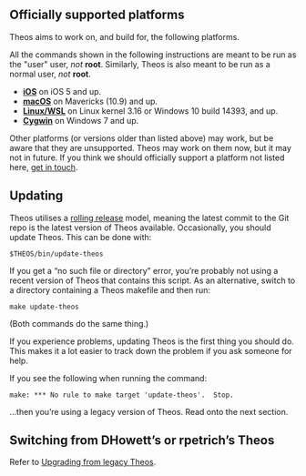 ## Officially supported platforms

Theos aims to work on, and build for, the following platforms.

All the commands shown in the following instructions are meant to be run as the "user" user, _not_ **root**. Similarly, Theos is also meant to be run as a normal user, _not_ **root**.

- **[iOS](Installation-iOS.md)** on iOS 5 and up.
- **[macOS](Installation-macOS.md)** on Mavericks (10.9) and up.
- **[Linux/WSL](Installation-Linux.md)** on Linux kernel 3.16 or Windows 10 build 14393, and up.
- **[Cygwin](Installation-Cygwin.md)** on Windows 7 and up.

Other platforms (or versions older than listed above) may work, but be aware that they are unsupported. Theos may work on them now, but it may not in future. If you think we should officially support a platform not listed here, [get in touch](https://github.com/theos/theos/issues/new).

## Updating

Theos utilises a [rolling release](https://en.wikipedia.org/wiki/Rolling_release) model, meaning the latest commit to the Git repo is the latest version of Theos available. Occasionally, you should update Theos. This can be done with:

	$THEOS/bin/update-theos

If you get a “no such file or directory” error, you’re probably not using a recent version of Theos that contains this script. As an alternative, switch to a directory containing a Theos makefile and then run:

	make update-theos

(Both commands do the same thing.)

If you experience problems, updating Theos is the first thing you should do. This makes it a lot easier to track down the problem if you ask someone for help.

If you see the following when running the command:

```
make: *** No rule to make target 'update-theos'.  Stop.
```

…then you’re using a legacy version of Theos. Read onto the next section.

## Switching from DHowett’s or rpetrich’s Theos

Refer to [Upgrading from legacy Theos](Upgrading-from-legacy-Theos.md).
